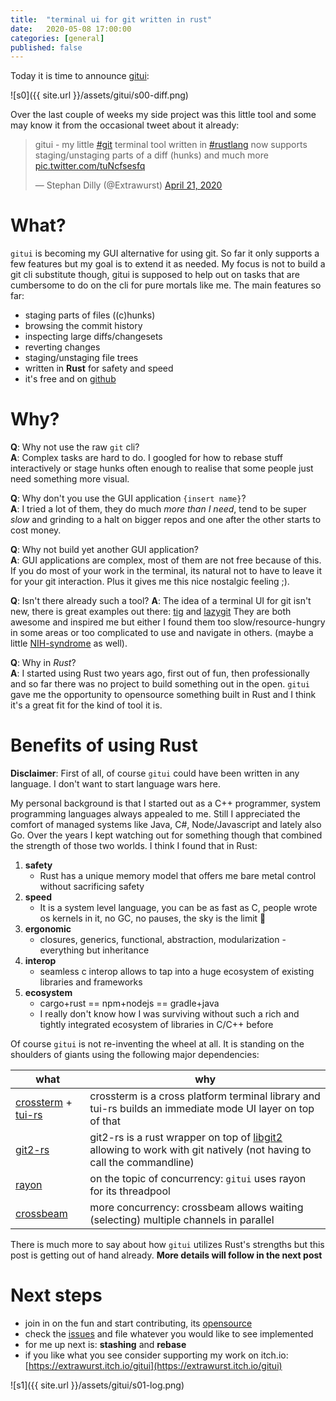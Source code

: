 ```yaml
---
title:  "terminal ui for git written in rust"
date:   2020-05-08 17:00:00
categories: [general]
published: false
---
```


Today it is time to announce [gitui](https://github.com/extrawurst/gitui):

![s0]({{ site.url }}/assets/gitui/s00-diff.png)

Over the last couple of weeks my side project was this little tool and some may know it from the occasional tweet about it already:

<blockquote class="twitter-tweet tw-align-center"><p lang="en" dir="ltr">gitui - my little <a href="https://twitter.com/hashtag/git?src=hash&amp;ref_src=twsrc%5Etfw">#git</a> terminal tool written in <a href="https://twitter.com/hashtag/rustlang?src=hash&amp;ref_src=twsrc%5Etfw">#rustlang</a> now supports staging/unstaging parts of a diff (hunks) and much more <a href="https://t.co/tuNcfsesfq">pic.twitter.com/tuNcfsesfq</a></p>&mdash; Stephan Dilly (@Extrawurst) <a href="https://twitter.com/Extrawurst/status/1252654046269366272?ref_src=twsrc%5Etfw">April 21, 2020</a></blockquote> <script async src="https://platform.twitter.com/widgets.js" charset="utf-8"></script>

# What?

`gitui` is becoming my GUI alternative for using git. So far it only supports a few features but my goal is to extend it as needed. My focus is not to build a git cli substitute though, gitui is supposed to help out on tasks that are cumbersome to do on the cli for pure mortals like me. The main features so far:

* staging parts of files ((c)hunks)
* browsing the commit history
* inspecting large diffs/changesets
* reverting changes
* staging/unstaging file trees
* written in **Rust** for safety and speed
* it's free and on [github](https://github.com/extrawurst/gitui)

# Why?

**Q**: Why not use the raw `git` cli?  
**A**: Complex tasks are hard to do. I googled for how to rebase stuff interactively or stage hunks often enough to realise that some people just need something more visual.

**Q**: Why don't you use the GUI application `{insert name}`?  
**A**: I tried a lot of them, they do much *more than I need*, tend to be super *slow* and grinding to a halt on bigger repos and one after the other starts to cost money.

**Q**: Why not build yet another GUI application?  
**A**: GUI applications are complex, most of them are not free because of this. If you do most of your work in the terminal, its natural not to have to leave it for your git interaction. Plus it gives me this nice nostalgic feeling ;).

**Q**: Isn't there already such a tool?
**A**: The idea of a terminal UI for git isn't new, there is great examples out there: [tig](https://github.com/jonas/tig) and [lazygit](https://github.com/jesseduffield/lazygit)
They are both awesome and inspired me but either I found them too slow/resource-hungry in some areas or too complicated to use and navigate in others. (maybe a little [NIH-syndrome](https://en.wikipedia.org/wiki/Not_invented_here) as well).

**Q**: Why in *Rust*?  
**A**: I started using Rust two years ago, first out of fun, then professionally and so far there was no project to build something out in the open. `gitui` gave me the opportunity to opensource something built in Rust and I think it's a great fit for the kind of tool it is.

# Benefits of using Rust

**Disclaimer**: First of all, of course `gitui` could have been written in any language. I don't want to start language wars here.

My personal background is that I started out as a C++ programmer, system programming languages always appealed to me. Still I appreciated the comfort of managed systems like Java, C#, Node/Javascript and lately also Go. Over the years I kept watching out for something though that combined the strength of those two worlds. I think I found that in Rust:

1. **safety**
	* Rust has a unique memory model that offers me bare metal control without sacrificing safety
2. **speed**
	* It is a system level language, you can be as fast as C, people wrote os kernels in it, no GC, no pauses, the sky is the limit 🚀
3. **ergonomic**
	* closures, generics, functional, abstraction, modularization - everything but inheritance
4. **interop**
	* seamless c interop allows to tap into a huge ecosystem of existing libraries and frameworks
5. **ecosystem**
	* cargo+rust == npm+nodejs == gradle+java
	* I really don't know how I was surviving without such a rich and tightly integrated ecosystem of libraries in C/C++ before

Of course `gitui` is not re-inventing the wheel at all. It is standing on the shoulders of giants using the following major dependencies:

| what | why |
| -- | -- |
| [crossterm](https://github.com/crossterm-rs/crossterm) + [tui-rs](https://github.com/fdehau/tui-rs) | crossterm is a cross platform terminal library and tui-rs builds an immediate mode UI layer on top of that |
| [git2-rs](https://github.com/rust-lang/git2-rs) | git2-rs is a rust wrapper on top of [libgit2]() allowing to work with git natively (not having to call the commandline) |
| [rayon](https://github.com/rayon-rs/rayon) | on the topic of concurrency: `gitui` uses rayon for its threadpool |
| [crossbeam](https://github.com/crossbeam-rs/crossbeam) | more concurrency: crossbeam allows waiting (selecting) multiple channels in parallel |

There is much more to say about how `gitui` utilizes Rust's strengths but this post is getting out of hand already.
**More details will follow in the next post**

# Next steps

* join in on the fun and start contributing, its [opensource](https://github.com/extrawurst/gitui)
* check the [issues](https://github.com/extrawurst/gitui/issues) and file whatever you would like to see implemented
* for me up next is: **stashing** and **rebase**
* if you like what you see consider supporting my work on itch.io: [https://extrawurst.itch.io/gitui](https://extrawurst.itch.io/gitui)

![s1]({{ site.url }}/assets/gitui/s01-log.png)
